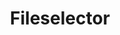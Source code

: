 ---
layout: pattern.njk
tags: 
    - legacy_components_fr
key: fileselector-legacy_fr
title: Fileselector
parent: legacy_components_fr
image: legacy/overview/fileselector.webp
keywords: 
order: 100
availablelanguages: 
    - de
    - en
---